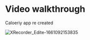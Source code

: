 # Video walkthrough
Caloeriy app re created 

![XRecorder_Edite-1661092153835](https://user-images.githubusercontent.com/42418189/185796030-4f8210d9-8e92-4882-bbaf-801555b1bab2.gif)
